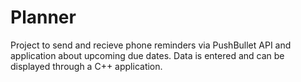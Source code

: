 # Planner 
<p> Project to send and recieve phone reminders via PushBullet API and application about upcoming due dates. Data is entered and can be displayed through a C++ application. </p>
